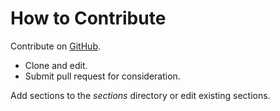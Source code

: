# How to Contribute #

Contribute on [GitHub](https://github.com/binarysanity/phpthewrongway).

 * Clone and edit.
 * Submit pull request for consideration.

Add sections to the _sections_ directory or edit existing sections.
